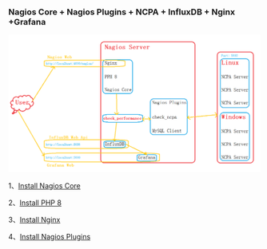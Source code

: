### Nagios Core + Nagios Plugins + NCPA + InfluxDB + Nginx +Grafana

![image](./IMG/Nagios_Server.png)

1、[Install Nagios Core](./Nagios_Core/Install.md)

2、[Install PHP 8](./PHP/Install.md)

3、[Install Nginx](./Nginx/Install.md)

4、[Install Nagios Plugins](./Nagios_Plugins/Install.md)
